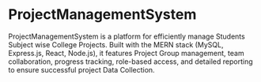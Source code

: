 # ProjectManagementSystem
ProjectManagementSystem is a platform for efficiently manage Students Subject wise College Projects. Built with the MERN stack (MySQL, Express.js, React, Node.js), it features Project Group management, team collaboration, progress tracking, role-based access, and detailed reporting to ensure successful project Data Collection.
